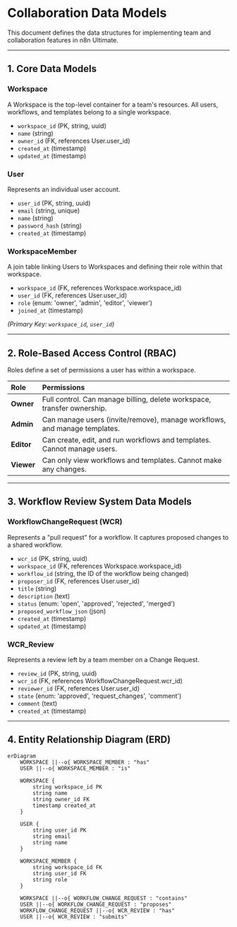 # Collaboration Data Models

This document defines the data structures for implementing team and collaboration features in n8n Ultimate.

---

## 1. Core Data Models

### Workspace
A Workspace is the top-level container for a team's resources. All users, workflows, and templates belong to a single workspace.

-   `workspace_id` (PK, string, uuid)
-   `name` (string)
-   `owner_id` (FK, references User.user_id)
-   `created_at` (timestamp)
-   `updated_at` (timestamp)

### User
Represents an individual user account.

-   `user_id` (PK, string, uuid)
-   `email` (string, unique)
-   `name` (string)
-   `password_hash` (string)
-   `created_at` (timestamp)

### WorkspaceMember
A join table linking Users to Workspaces and defining their role within that workspace.

-   `workspace_id` (FK, references Workspace.workspace_id)
-   `user_id` (FK, references User.user_id)
-   `role` (enum: 'owner', 'admin', 'editor', 'viewer')
-   `joined_at` (timestamp)

*(Primary Key: `workspace_id`, `user_id`)*

---

## 2. Role-Based Access Control (RBAC)

Roles define a set of permissions a user has within a workspace.

| Role     | Permissions                                                                   |
| :------- | :---------------------------------------------------------------------------- |
| **Owner**  | Full control. Can manage billing, delete workspace, transfer ownership.       |
| **Admin**  | Can manage users (invite/remove), manage workflows, and manage templates.     |
| **Editor** | Can create, edit, and run workflows and templates. Cannot manage users.        |
| **Viewer** | Can only view workflows and templates. Cannot make any changes.               |

---

## 3. Workflow Review System Data Models

### WorkflowChangeRequest (WCR)
Represents a "pull request" for a workflow. It captures proposed changes to a shared workflow.

-   `wcr_id` (PK, string, uuid)
-   `workspace_id` (FK, references Workspace.workspace_id)
-   `workflow_id` (string, the ID of the workflow being changed)
-   `proposer_id` (FK, references User.user_id)
-   `title` (string)
-   `description` (text)
-   `status` (enum: 'open', 'approved', 'rejected', 'merged')
-   `proposed_workflow_json` (json)
-   `created_at` (timestamp)
-   `updated_at` (timestamp)

### WCR_Review
Represents a review left by a team member on a Change Request.

-   `review_id` (PK, string, uuid)
-   `wcr_id` (FK, references WorkflowChangeRequest.wcr_id)
-   `reviewer_id` (FK, references User.user_id)
-   `state` (enum: 'approved', 'request_changes', 'comment')
-   `comment` (text)
-   `created_at` (timestamp)

---

## 4. Entity Relationship Diagram (ERD)

```mermaid
erDiagram
    WORKSPACE ||--o{ WORKSPACE_MEMBER : "has"
    USER ||--o{ WORKSPACE_MEMBER : "is"
    
    WORKSPACE {
        string workspace_id PK
        string name
        string owner_id FK
        timestamp created_at
    }

    USER {
        string user_id PK
        string email
        string name
    }

    WORKSPACE_MEMBER {
        string workspace_id FK
        string user_id FK
        string role
    }

    WORKSPACE ||--o{ WORKFLOW_CHANGE_REQUEST : "contains"
    USER ||--o{ WORKFLOW_CHANGE_REQUEST : "proposes"
    WORKFLOW_CHANGE_REQUEST ||--o{ WCR_REVIEW : "has"
    USER ||--o{ WCR_REVIEW : "submits"
``` 